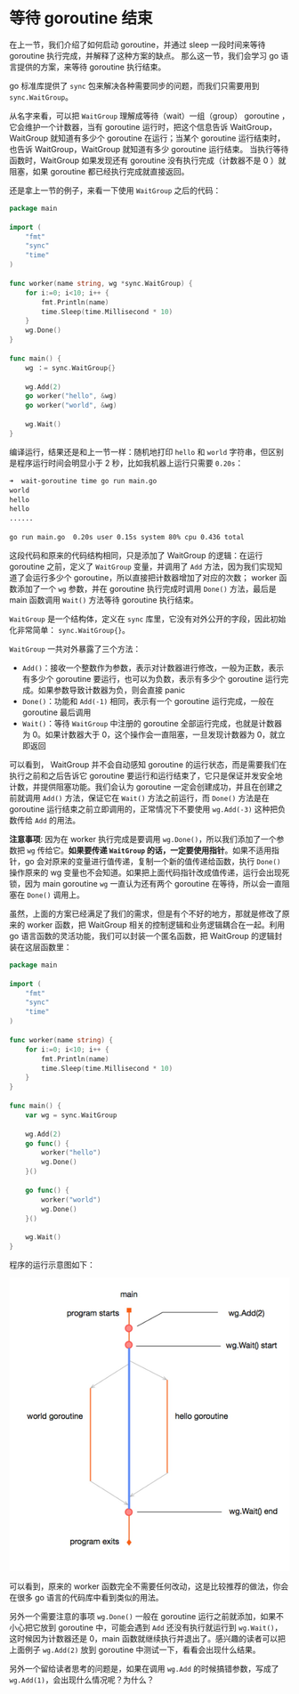 # 等待 goroutine 结束

在上一节，我们介绍了如何启动 goroutine，并通过 sleep 一段时间来等待 goroutine 执行完成，并解释了这种方案的缺点。
那么这一节，我们会学习 go 语言提供的方案，来等待 goroutine 执行结束。

go 标准库提供了 `sync` 包来解决各种需要同步的问题，而我们只需要用到 `sync.WaitGroup`。

从名字来看，可以把 `WaitGroup` 理解成等待（wait）一组（group） goroutine ，它会维护一个计数器，当有 goroutine 运行时，把这个信息告诉 WaitGroup，
WaitGroup 就知道有多少个 goroutine 在运行；当某个 goroutine 运行结束时，也告诉 WaitGroup，WaitGroup 就知道有多少 goroutine 运行结束。
当执行等待函数时，WaitGroup 如果发现还有 goroutine 没有执行完成（计数器不是 0 ）就阻塞，如果 goroutine 都已经执行完成就直接返回。

还是拿上一节的例子，来看一下使用 `WaitGroup` 之后的代码：

```go
package main

import (
	"fmt"
	"sync"
	"time"
)

func worker(name string, wg *sync.WaitGroup) {
	for i:=0; i<10; i++ {
		fmt.Println(name)
		time.Sleep(time.Millisecond * 10)
	}
	wg.Done()
}

func main() {
	wg ：= sync.WaitGroup{}

	wg.Add(2)
	go worker("hello", &wg)
	go worker("world", &wg)

	wg.Wait()
}
```

编译运行，结果还是和上一节一样：随机地打印 `hello` 和 `world` 字符串，但区别是程序运行时间会明显小于 2 秒，比如我机器上运行只需要 `0.20s`：

```bash
➜  wait-goroutine time go run main.go
world
hello
hello
......

go run main.go  0.20s user 0.15s system 80% cpu 0.436 total
```

这段代码和原来的代码结构相同，只是添加了 WaitGroup 的逻辑：在运行 goroutine 之前，定义了 `WaitGroup` 变量，并调用了 `Add` 方法，因为我们实现知道了会运行多少个 goroutine，所以直接把计数器增加了对应的次数；
worker 函数添加了一个 `wg` 参数，并在 goroutine 执行完成时调用 `Done()` 方法，最后是 main 函数调用 `Wait()` 方法等待 goroutine 执行结束。


`WaitGroup` 是一个结构体，定义在 `sync` 库里，它没有对外公开的字段，因此初始化非常简单： `sync.WaitGroup{}`。

`WaitGroup` 一共对外暴露了三个方法：

- `Add()`：接收一个整数作为参数，表示对计数器进行修改，一般为正数，表示有多少个 goroutine 要运行，也可以为负数，表示有多少个 goroutine 运行完成。如果参数导致计数器为负，则会直接 panic
- `Done()`：功能和 `Add(-1)` 相同，表示有一个 goroutine 运行完成，一般在 goroutine 最后调用
- `Wait()`：等待 `WaitGroup` 中注册的 goroutine 全部运行完成，也就是计数器为 0。如果计数器大于 0，这个操作会一直阻塞，一旦发现计数器为 0，就立即返回


可以看到， WaitGroup 并不会自动感知 goroutine 的运行状态，而是需要我们在执行之前和之后告诉它 goroutine 要运行和运行结束了，它只是保证并发安全地计数，并提供阻塞功能。我们会认为 goroutine 一定会创建成功，并且在创建之前就调用 `Add()` 方法，保证它在 `Wait()` 方法之前运行，而 `Done()` 方法是在 goroutine 运行结束之前立即调用的，正常情况下不要使用 `wg.Add(-3)` 这种把负数传给 `Add` 的用法。

**注意事项**: 因为在 worker 执行完成是要调用 `wg.Done()`，所以我们添加了一个参数把 `wg` 传给它。**如果要传递 `WaitGroup` 的话，一定要使用指针**。如果不适用指针，go 会对原来的变量进行值传递，复制一个新的值传递给函数，执行 `Done()` 操作原来的 wg 变量也不会知道。如果把上面代码指针改成值传递，运行会出现死锁，因为 main goroutine `wg` 一直认为还有两个 goroutine 在等待，所以会一直阻塞在 `Done()` 调用上。

虽然，上面的方案已经满足了我们的需求，但是有个不好的地方，那就是修改了原来的 worker 函数，把 WaitGroup 相关的控制逻辑和业务逻辑耦合在一起。利用 go 语言函数的灵活功能，我们可以封装一个匿名函数，把 WaitGroup 的逻辑封装在这层函数里：


```go
package main

import (
    "fmt"
    "sync"
    "time"
)

func worker(name string) {
    for i:=0; i<10; i++ {
        fmt.Println(name)
        time.Sleep(time.Millisecond * 10)
    }
}

func main() {
    var wg = sync.WaitGroup

    wg.Add(2)
    go func() {
        worker("hello")
        wg.Done()
    }()

    go func() {
        worker("world")
        wg.Done()
    }()

    wg.Wait()
}
```

程序的运行示意图如下：

![](../_images/hello-goroutine.jpg)

可以看到，原来的 worker 函数完全不需要任何改动，这是比较推荐的做法，你会在很多 go 语言的代码库中看到类似的用法。

另外一个需要注意的事项 `wg.Done()` 一般在 goroutine 运行之前就添加，如果不小心把它放到 goroutine 中，可能会遇到 `Add` 还没有执行就运行到 `wg.Wait()`，这时候因为计数器还是 0，main 函数就继续执行并退出了。感兴趣的读者可以把上面例子 `wg.Add(2)` 放到 goroutine 中测试一下，看看会出现什么结果。

另外一个留给读者思考的问题是，如果在调用 `wg.Add` 的时候搞错参数，写成了 `wg.Add(1)`，会出现什么情况呢？为什么？
